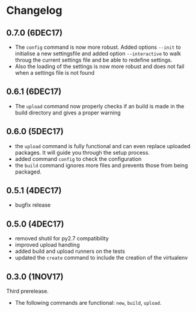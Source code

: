 # Changelog

## 0.7.0 (6DEC17)
 * The `config` command is now more robust. Added options `--init` to initialise a new settingsfile and added option `--interactive` to walk throug the current settings file and be able to redefine settings.
 * Also the loading of the settings is now more robust and does not fail when a settings file is not found

## 0.6.1 (6DEC17)
 * The `upload` command now properly checks if an build is made in the build directory and gives a proper warning

## 0.6.0 (5DEC17)

 * the `upload` command is fully functional and can even replace uploaded packages. It will guide you through the setup process.
 * added command `config` to check the configuration
 * the `build` command ignores more files and prevents those from being packaged.
  
## 0.5.1 (4DEC17)
 * bugfix release
  
## 0.5.0 (4DEC17)
 * removed shutil for py2.7 compatibility
 * improved upload handling
 * added build and upload runners on the tests
 * updated the `create` command to include the creation of the virtualenv
  
## 0.3.0 (1NOV17)

Third prerelease.
 * The following commands are functional: `new`, `build`, `upload`.
